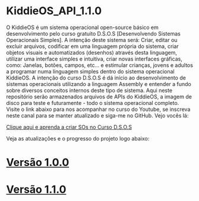 # KiddieOS_API_1.1.0

O KiddieOS é um sistema operacional open-source básico em desenvolvimento pelo curso gratuito D.S.O.S [Desenvolvendo Sistemas Operacionais Simples]. A intenção deste sistema será: Criar, editar ou excluir arquivos, codificar em uma linguagem própria do sistema, criar objetos visuais e automatizados (desenhos) através desta linguagem, utilizar uma interface simples e intuitiva, criar novas interfaces gráficas, como: Janelas, botões, campos, etc... e estimular crianças, jovens e adultos a programar numa linguagem simples dentro do sistema operacional KiddieOS. A intenção do curso D.S.O.S é dá início ao desenvolvimento de sistemas operacionais utilizando a linguagem Assembly e entender a fundo sobre diversos conceitos internos deste tipo de sistema. Aqui neste repositório serão armazenados arquivos de APIs do KiddieOS, a imagem de disco para teste e futuramente - todo o sistema operacional completo. Visite o link abaixo para nos acompanhar no curso do Youtube, se inscreva neste canal para se manter atualizado e siga-me no GitHub. Vejo vocês lá:

[Clique aqui e aprenda a criar SOs no Curso D.S.O.S](https://www.youtube.com/playlist?list=PLsoiO2Be-2z8BfsSkspJfDiuKeC9-LSca)

Veja as atualizações e o progresso do projeto logo abaixo:

# [Versão 1.0.0](https://github.com/FrancisBFTC/KiddieOS_Window3D_API)

# [Versão 1.1.0](https://github.com/FrancisBFTC/KiddieOS_Window3D_API/tree/Win3dmov.lib-1.1.0)


